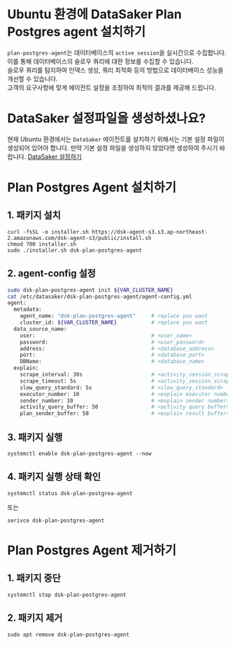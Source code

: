 # Ubuntu 환경에 DataSaker Plan Postgres agent 설치하기
`plan-postgres-agent`는 데이터베이스의 `active session`을 실시간으로 수집합니다.\
이를 통해 데이터베이스의 슬로우 쿼리에 대한 정보를 수집할 수 있습니다.\
슬로우 쿼리를 탐지하여 인덱스 생성, 쿼리 최적화 등의 방법으로 데이터베이스 성능을 개선할 수 있습니다.\
고객의 요구사항에 맞게 에이전트 설정을 조정하여 최적의 결과를 제공해 드립니다.

# DataSaker 설정파일을 생성하셨나요?
현재 Ubuntu 환경에서는 `DataSaker` 에이전트를 설치하기 위해서는 기본 설정 파일이 생성되어 있어야 합니다. 만약 기본 설정 파일을 생성하지 않았다면 생성하여 주시기 바랍니다. [DataSaker 설정하기](https://github.com/datasaker/documentation/tree/main/install-guide/linux/ubuntu)

# Plan Postgres Agent 설치하기

## 1. 패키지 설치
```shell
curl -fsSL -o installer.sh https://dsk-agent-s3.s3.ap-northeast-2.amazonaws.com/dsk-agent-s3/public/install.sh
chmod 700 installer.sh
sudo ./installer.sh dsk-plan-postgres-agent
```

## 2. agent-config 설정
```bash
sudo dsk-plan-postgres-agent init ${VAR_CLUSTER_NAME}
cat /etc/datasaker/dsk-plan-postgres-agent/agent-config.yml
agent:
  metadata:
    agent_name: "dsk-plan-postgres-agent"     # replace you want
    cluster_id: ${VAR_CLUSTER_NAME}           # replace you want
  data_source_name:
    user:                                     # <user_name>
    password:                                 # <user_password>
    address:                                  # <database_address>
    port:                                     # <database_port>
    DBName:                                   # <database_name>
  explain:
    scrape_interval: 30s                      # <activity_session_scrape_time>
    scrape_timeout: 5s                        # <activity_session_scrape_query_timeout>
    slow_query_standard: 5s                   # <slow_query_standard> 
    executor_number: 10                       # <explain executor number>
    sender_number: 10                         # <explain sender number>
    activity_query_buffer: 50                 # <activity query buffer>
    plan_sender_buffer: 50                    # <explain result buffer>
```

## 3. 패키지 실행
```shell
systemctl enable dsk-plan-postgres-agent --now
```

## 4. 패키지 실행 상태 확인
```shell
systemctl status dsk-plan-postgrea-agent
```
또는
```shell
serivce dsk-plan-postgres-agent
```

# Plan Postgres Agent 제거하기
## 1. 패키지 중단
```shell
systemctl stop dsk-plan-postgres-agent
```

## 2. 패키지 제거
```shell
sudo apt remove dsk-plan-postgres-agent
```
